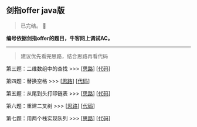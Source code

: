## 剑指offer java版
> 已完结。 :memo:

**编号依据剑指offer的题目，牛客网上调试AC。**

---
> 建议优先看完思路，结合思路再看代码


第三题：二维数组中的查找 >>> [[思路](https://github.com/YZcxy/sword_refers_to_offer_java/issues/1)] [[代码](https://github.com/YZcxy/sword_refers_to_offer_java/blob/master/src/No3.java)]     

第四题：替换空格 >>> [[思路](https://github.com/YZcxy/sword_refers_to_offer_java/issues/2)] [[代码](https://github.com/YZcxy/sword_refers_to_offer_java/blob/master/src/No4.java)]     

第五题：从尾到头打印链表 >>> [[思路](https://github.com/YZcxy/sword_refers_to_offer_java/issues/3)] [[代码](https://github.com/YZcxy/sword_refers_to_offer_java/blob/master/src/No5.java)]     

第六题：重建二叉树 >>> [[思路](https://github.com/YZcxy/sword_refers_to_offer_java/issues/4)] [[代码](https://github.com/YZcxy/sword_refers_to_offer_java/blob/master/src/No6.java)]     

第七题：用两个栈实现队列 >>> [[思路](https://github.com/YZcxy/sword_refers_to_offer_java/issues/5)] [[代码](https://github.com/YZcxy/sword_refers_to_offer_java/blob/master/src/No7.java)]     
